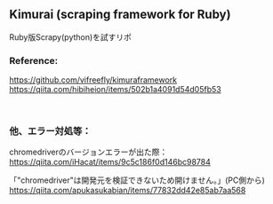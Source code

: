 ## Kimurai (scraping framework for Ruby)  
Ruby版Scrapy(python)を試すリポ
### Reference:
https://github.com/vifreefly/kimuraframework
https://qiita.com/hibiheion/items/502b1a4091d54d05fb53

<br/>

### 他、エラー対処等：
chromedriverのバージョンエラーが出た際：
https://qiita.com/iHacat/items/9c5c186f0d146bc98784

「"chromedriver"は開発元を検証できないため開けません。」(PC側から)
https://qiita.com/apukasukabian/items/77832dd42e85ab7aa568